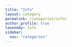 ```yaml
---
title: "Info"
layout: category
permalink: /categories/info/
author_profile: true
taxonomy: Info
sidebar:
  nav: "categories"
---
```

